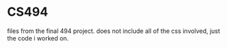 CS494
=====
files from the final 494 project.
does not include all of the css involved, just the code i worked on.
